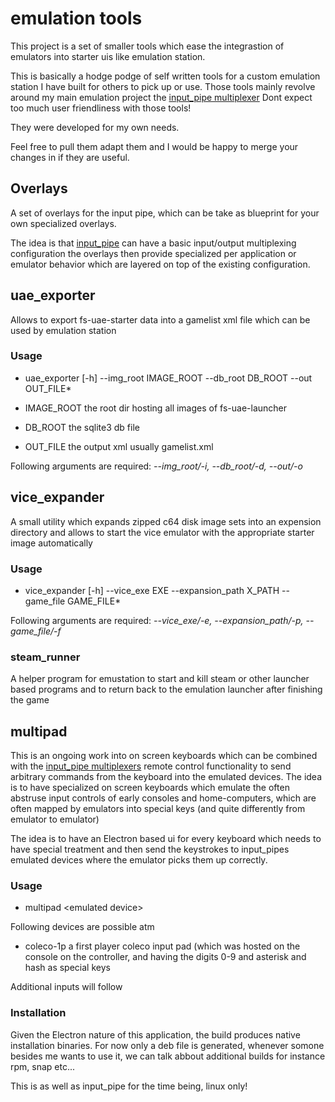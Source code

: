 # emulation tools

This project is a set of smaller tools which ease the integrastion of emulators into
starter uis like emulation station.

This is basically a hodge podge of self written tools
for a custom emulation station I have built 
for others to pick up or use. Those tools
mainly revolve around my main emulation project
the [input_pipe multiplexer](https://www.github.com/werpu/input_pipe)
Dont expect too much user friendliness with those tools!

They were developed for my own needs.

Feel free to pull them adapt them and I would
be happy to merge your changes in if they are useful.


## Overlays

A set of overlays for the input pipe,
which can be take as blueprint for your own 
specialized overlays.

The idea is that [input_pipe](https://www.github.com/werpu/input_pipe)
can have a basic input/output multiplexing configuration
the overlays then provide specialized per application
or emulator behavior which are layered on top of the existing 
configuration.


## uae_exporter

Allows to export fs-uae-starter data into a gamelist xml file which can be used by emulation station

### Usage

* uae_exporter [-h] --img_root IMAGE_ROOT --db_root DB_ROOT --out OUT_FILE*

* IMAGE_ROOT the root dir hosting all images of fs-uae-launcher
* DB_ROOT the sqlite3 db file
* OUT_FILE the output xml usually gamelist.xml

Following arguments are required: *--img_root/-i, --db_root/-d, --out/-o*

## vice_expander

A small utility which expands zipped c64 disk image sets into an expension directory
and allows to start the vice emulator with the appropriate starter image automatically

### Usage
* vice_expander [-h] --vice_exe EXE --expansion_path X_PATH --game_file GAME_FILE*

Following arguments are required: *--vice_exe/-e, --expansion_path/-p, --game_file/-f*

### steam_runner

A helper program for emustation to start and kill steam or other launcher based
programs and to return back to the emulation launcher after finishing
the game


## multipad

This is an ongoing work into on screen keyboards which can be combined with the [input_pipe multiplexers](https://www.github.com/werpu/input_pipe)
remote control functionality to send arbitrary commands from the keyboard into the emulated devices.
The idea is to have specialized on screen keyboards which emulate the often abstruse
input controls of early consoles and home-computers, which are often mapped
by emulators into special keys (and quite differently from emulator to emulator)

The idea is to have an Electron based ui for every keyboard which needs to have special treatment
and then send the keystrokes to input_pipes emulated devices where the emulator picks them up correctly.

### Usage 
* multipad &lt;emulated device&gt;
 
Following devices are possible atm

* coleco-1p a first player coleco input pad (which was hosted on the console on the controller, and having the digits 0-9 and asterisk and hash as special keys

Additional inputs will follow

### Installation

Given the Electron nature of this application, the build produces native installation binaries.
For now only a deb file is generated, whenever somone besides me wants to use it, we can talk abbout
additional builds for instance rpm, snap etc...

This is as well as input_pipe for the time being, linux only!

  




